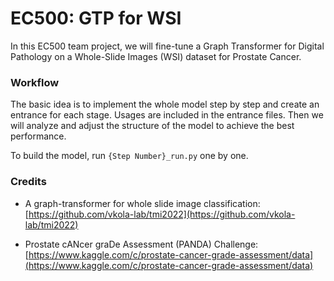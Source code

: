 # EC500: GTP for WSI  

In this EC500 team project, we will fine-tune a Graph Transformer for Digital Pathology on a Whole-Slide Images (WSI) dataset for Prostate Cancer. 

### Workflow

The basic idea is to implement the whole model step by step and create an entrance for each stage. Usages are included in the entrance files. Then we will analyze and adjust the structure of the model to achieve the best performance. 

To build the model, run `{Step Number}_run.py` one by one. 

### Credits 

- A graph-transformer for whole slide image classification: [https://github.com/vkola-lab/tmi2022](https://github.com/vkola-lab/tmi2022)

- Prostate cANcer graDe Assessment (PANDA) Challenge: [https://www.kaggle.com/c/prostate-cancer-grade-assessment/data](https://www.kaggle.com/c/prostate-cancer-grade-assessment/data)
